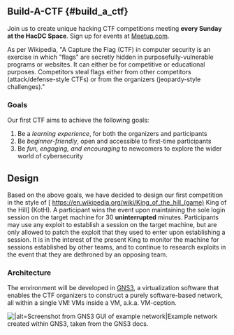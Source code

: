 ## Build-A-CTF {#build_a_ctf}

Join us to create unique hacking CTF competitions meeting **every Sunday
at the HacDC Space**. Sign up for events at
[Meetup.com](https://www.meetup.com/hac-dc/events/291602998/).

As per Wikipedia, "A Capture the Flag (CTF) in computer security is an
exercise in which "flags" are secretly hidden in purposefully-vulnerable
programs or websites. It can either be for competitive or educational
purposes. Competitors steal flags either from other competitors
(attack/defense-style CTFs) or from the organizers (jeopardy-style
challenges)."

### Goals

Our first CTF aims to achieve the following goals:

1.  Be a *learning experience*, for both the organizers and participants
2.  Be *beginner-friendly*, open and accessible to first-time
    participants
3.  Be *fun, engaging, and encouraging* to newcomers to explore the
    wider world of cybersecurity

## Design

Based on the above goals, we have decided to design our first
competition in the style of \[
<https://en.wikipedia.org/wiki/King_of_the_hill_(game)> King of the
Hill\] (KotH). A participant wins the event upon maintaining the sole
login session on the target machine for 30 **uninterrupted** minutes.
Participants may use any exploit to establish a session on the target
machine, but are only allowed to patch the exploit that they used to
enter upon establishing a session. It is in the interest of the present
King to monitor the machine for sessions established by other teams, and
to continue to research exploits in the event that they are dethroned by
an opposing team.

### Architecture

The environment will be developed in [GNS3](https://gns3.com/), a
virtualization software that enables the CTF organizers to construct a
purely software-based network, all within a single VM! VMs inside a VM,
a.k.a. VM-ception.

![\|alt=Screenshot from GNS3 GUI of example network\|Example network
created within GNS3, taken from the [GNS3
docs](https://docs.gns3.com/docs/).](Example_GNS3.png "|alt=Screenshot from GNS3 GUI of example network|Example network created within GNS3, taken from the GNS3 docs.")
